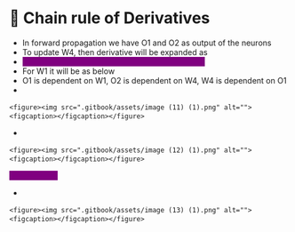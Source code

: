 # 🔴 Chain rule of Derivatives

* In forward propagation we have O1 and O2 as output of the neurons
* To update W4, then derivative will be expanded as
* <mark style="color:purple;background-color:purple;">**This splitting of derivates is known as chain rule**</mark>
* For W1 it will be as below
* O1 is dependent on W1, O2 is dependent on W4, W4 is dependent on O1
*

    <figure><img src=".gitbook/assets/image (11) (1).png" alt=""><figcaption></figcaption></figure>
*

    <figure><img src=".gitbook/assets/image (12) (1).png" alt=""><figcaption></figcaption></figure>

<mark style="color:purple;background-color:purple;">**Assignment:**</mark>

*

    <figure><img src=".gitbook/assets/image (13) (1).png" alt=""><figcaption></figcaption></figure>

